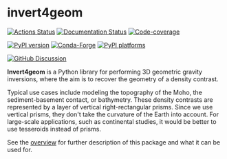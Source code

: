 # invert4geom

[![Actions Status][actions-badge]][actions-link]
[![Documentation Status][rtd-badge]][rtd-link]
[![Code-coverage][codecov-badge]][codecov-link]

[![PyPI version][pypi-version]][pypi-link]
[![Conda-Forge][conda-badge]][conda-link]
[![PyPI platforms][pypi-platforms]][pypi-link]

[![GitHub Discussion][github-discussions-badge]][github-discussions-link]

<!-- SPHINX-START -->

**Invert4geom** is a Python library for performing 3D geometric gravity
inversions, where the aim is to recover the geometry of a density contrast.

Typical use cases include modeling the topography of the Moho, the
sediment-basement contact, or bathymetry. These density contrasts are
represented by a layer of vertical right-rectangular prisms. Since we use
vertical prisms, they don't take the curvature of the Earth into account. For
large-scale applications, such as continental studies, it would be better to use
tesseroids instead of prisms.

See the [overview](overview.md) for further description of this package and what
it can be used for.

<!-- prettier-ignore-start -->
[actions-badge]:            https://github.com/mdtanker/invert4geom/workflows/CI/badge.svg
[actions-link]:             https://github.com/mdtanker/invert4geom/actions
[conda-badge]:              https://img.shields.io/conda/vn/conda-forge/invert4geom
[conda-link]:               https://github.com/conda-forge/invert4geom-feedstock
[codecov-badge]:            https://codecov.io/github/mdtanker/invert4geom/badge.svg?
[codecov-link]:             https://app.codecov.io/github/mdtanker/invert4geom
[github-discussions-badge]: https://img.shields.io/static/v1?label=Discussions&message=Ask&color=blue&logo=github
[github-discussions-link]:  https://github.com/mdtanker/invert4geom/discussions
[pypi-link]:                https://pypi.org/project/invert4geom/
[pypi-platforms]:           https://img.shields.io/pypi/pyversions/invert4geom
[pypi-version]:             https://img.shields.io/pypi/v/invert4geom
[rtd-badge]:                https://readthedocs.org/projects/invert4geom/badge/?version=latest
[rtd-link]:                 https://invert4geom.readthedocs.io/en/latest/?badge=latest

<!-- prettier-ignore-end -->
